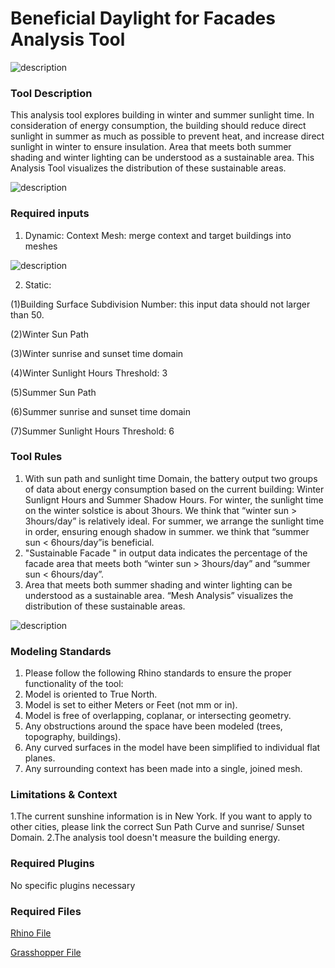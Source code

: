 # Beneficial Daylight for Facades Analysis Tool

![description](https://github.com/YuanEleanorLiu/XIM-GSAPP-Fa20/raw/main/src/images/T-MAIN%20PHOTO2.jpg)

### Tool Description 

This analysis tool explores building in winter and summer sunlight time. In consideration of energy consumption, the building should reduce direct sunlight in summer as much as possible to prevent heat, and increase direct sunlight in winter to ensure insulation. Area that meets both summer shading and winter lighting can be understood as a sustainable area. This Analysis Tool visualizes the distribution of these sustainable areas.

![description](https://github.com/YuanEleanorLiu/XIM-GSAPP-Fa20/raw/main/src/images/T-battery.png)

### Required inputs 

1. Dynamic: Context Mesh: merge context and target buildings into meshes

![description](https://github.com/YuanEleanorLiu/XIM-GSAPP-Fa20/raw/main/src/images/T-mesh%20context.jpg)

2. Static: 

(1)Building Surface Subdivision Number: this input data should not larger than 50.

(2)Winter Sun Path

(3)Winter sunrise and sunset time domain

(4)Winter Sunlight Hours Threshold: 3

(5)Summer Sun Path

(6)Summer sunrise and sunset time domain

(7)Summer Sunlight Hours Threshold: 6

### Tool Rules 

1. With sun path and sunlight time Domain, the battery output two groups of data about energy consumption based on the current building: Winter Sunlignt Hours and Summer Shadow Hours. For winter, the sunlight time on the winter solstice is about 3hours. We think that “winter sun > 3hours/day” is relatively ideal. For summer, we arrange the sunlight time in order, ensuring enough shadow in summer. we think that “summer sun < 6hours/day”is beneficial.
2. "Sustainable Facade " in output data indicates the percentage of the facade area that meets both “winter sun > 3hours/day” and “summer sun < 6hours/day”.
3. Area that meets both summer shading and winter lighting can be understood as a sustainable area. “Mesh Analysis” visualizes the distribution of these sustainable areas.

![description](https://github.com/YuanEleanorLiu/XIM-GSAPP-Fa20/raw/main/src/images/T-SUBDIVISION.jpg)

### Modeling Standards 

1. Please follow the following Rhino standards to ensure the proper functionality of the tool:
2. Model is oriented to True North.
3. Model is set to either Meters or Feet (not mm or in). 
4. Model is free of overlapping, coplanar, or intersecting geometry.
5. Any obstructions around the space have been modeled (trees, topography, buildings).
6. Any curved surfaces in the model have been simplified to individual flat planes.
7. Any surrounding context has been made into a single, joined mesh.

### Limitations & Context

1.The current sunshine information is in New York. If you want to apply to other cities, please link the correct Sun Path Curve and sunrise/ Sunset Domain.
2.The analysis tool doesn't measure the building energy.

### Required Plugins 

No specific plugins necessary

### Required Files

[Rhino File](https://github.com/YuanEleanorLiu/XIM-GSAPP-Fa20/raw/main/src/tools/Environmental/Average_Daylight/Beneficial%20Daylight%20for%20Facades%20Analysis%20Tool.3dm)

[Grasshopper File](https://github.com/YuanEleanorLiu/XIM-GSAPP-Fa20/raw/main/src/tools/Environmental/Average_Daylight/Beneficial%20Daylight%20for%20Facades%20Analysis%20Tool.gh)
